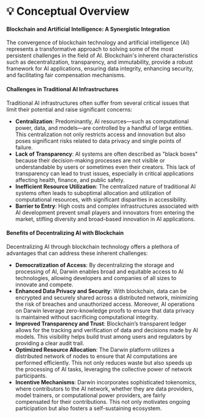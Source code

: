# 💡 Conceptual Overview

#### **Blockchain and Artificial Intelligence: A Synergistic Integration**

The convergence of blockchain technology and artificial intelligence (AI) represents a transformative approach to solving some of the most persistent challenges in the field of AI. Blockchain's inherent characteristics such as decentralization, transparency, and immutability, provide a robust framework for AI applications, ensuring data integrity, enhancing security, and facilitating fair compensation mechanisms.

#### **Challenges in Traditional AI Infrastructures**

Traditional AI infrastructures often suffer from several critical issues that limit their potential and raise significant concerns:

* **Centralization**: Predominantly, AI resources—such as computational power, data, and models—are controlled by a handful of large entities. This centralization not only restricts access and innovation but also poses significant risks related to data privacy and single points of failure.
* **Lack of Transparency**: AI systems are often described as "black boxes" because their decision-making processes are not visible or understandable by users or sometimes even their creators. This lack of transparency can lead to trust issues, especially in critical applications affecting health, finance, and public safety.
* **Inefficient Resource Utilization**: The centralized nature of traditional AI systems often leads to suboptimal allocation and utilization of computational resources, with significant disparities in accessibility.
* **Barrier to Entry**: High costs and complex infrastructures associated with AI development prevent small players and innovators from entering the market, stifling diversity and broad-based innovation in AI applications.

#### **Benefits of Decentralizing AI with Blockchain**

Decentralizing AI through blockchain technology offers a plethora of advantages that can address these inherent challenges:

* **Democratization of Access**: By decentralizing the storage and processing of AI, Darwin enables broad and equitable access to AI technologies, allowing developers and companies of all sizes to innovate and compete.
* **Enhanced Data Privacy and Security**: With blockchain, data can be encrypted and securely shared across a distributed network, minimizing the risk of breaches and unauthorized access. Moreover, AI operations on Darwin leverage zero-knowledge proofs to ensure that data privacy is maintained without sacrificing computational integrity.
* **Improved Transparency and Trust**: Blockchain’s transparent ledger allows for the tracking and verification of data and decisions made by AI models. This visibility helps build trust among users and regulators by providing a clear audit trail.
* **Optimized Resource Allocation**: The Darwin platform utilizes a distributed network of nodes to ensure that AI computations are performed efficiently. This not only reduces waste but also speeds up the processing of AI tasks, leveraging the collective power of network participants.
* **Incentive Mechanisms**: Darwin incorporates sophisticated tokenomics, where contributors to the AI network, whether they are data providers, model trainers, or computational power providers, are fairly compensated for their contributions. This not only motivates ongoing participation but also fosters a self-sustaining ecosystem.
